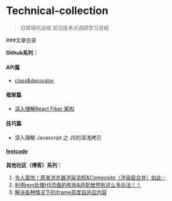 # Technical-collection
> 日常填坑总结
> 前沿技术点调研学习总结

###文章目录

**Github系列：**
#### API篇
* [class&decorator](./class&decorator/class&decorator.md)
#### 框架篇
* [深入理解React Fiber 架构](./react-fiber/README.md)
#### 技巧篇
* 深入理解 Javascript 之 JS的深浅拷贝
#### [leetcode](./leetcode)


**其他社区（博客）系列：**

1. [令人震惊！原来浏览器渲染流程&Composite（渲染层合并）如此···](https://segmentfault.com/a/1190000014520786)
2. [利用rem处理H5页面的布局&适配居然有这么多玩法！！](https://segmentfault.com/a/1190000012804903)
3. [解决各种情况下的iframe高度自适应内容](https://segmentfault.com/a/1190000011507804)